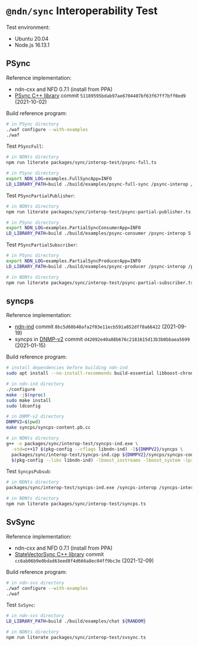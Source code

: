 # `@ndn/sync` Interoperability Test

Test environment:

* Ubuntu 20.04
* Node.js 16.13.1

## PSync

Reference implementation:

* ndn-cxx and NFD 0.7.1 (install from PPA)
* [PSync C++ library](https://github.com/named-data/PSync) commit `51189595bdab97ae6704407bf63f67ff7bff0ed9` (2021-10-02)

Build reference program:

```bash
# in PSync directory
./waf configure --with-examples
./waf
```

Test `PSyncFull`:

```bash
# in NDNts directory
npm run literate packages/sync/interop-test/psync-full.ts

# in PSync directory
export NDN_LOG=examples.FullSyncApp=INFO
LD_LIBRARY_PATH=build ./build/examples/psync-full-sync /psync-interop /psync-memphis/${RANDOM} 10 1000
```

Test `PSyncPartialPublisher`:

```bash
# in NDNts directory
npm run literate packages/sync/interop-test/psync-partial-publisher.ts

# in PSync directory
export NDN_LOG=examples.PartialSyncConsumerApp=INFO
LD_LIBRARY_PATH=build ./build/examples/psync-consumer /psync-interop 5
```

Test `PSyncPartialSubscriber`:

```bash
# in PSync directory
export NDN_LOG=examples.PartialSyncProducerApp=INFO
LD_LIBRARY_PATH=build ./build/examples/psync-producer /psync-interop /psync-memphis/${RANDOM} 10 1000

# in NDNts directory
npm run literate packages/sync/interop-test/psync-partial-subscriber.ts
```

## syncps

Reference implementation:

* [ndn-ind](https://github.com/operantnetworks/ndn-ind) commit `8bc5d60b40afa2f03e11ecb591a852dff8a66422` (2021-09-19)
* syncps in [DNMP-v2](https://github.com/pollere/DNMP-v2) commit `d42092e40a88b676c2181615d13b3b0bbaea5699` (2021-01-15)

Build reference program:

```bash
# install dependencies before building ndn-ind
sudo apt install --no-install-recommends build-essential libboost-chrono-dev libboost-filesystem-dev libboost-iostreams-dev libboost-system-dev liblog4cxx-dev libprotobuf-dev libsqlite3-dev libssl-dev pkg-config protobuf-compiler

# in ndn-ind directory
./configure
make -j$(nproc)
sudo make install
sudo ldconfig

# in DNMP-v2 directory
DNMPV2=$(pwd)
make syncps/syncps-content.pb.cc

# in NDNts directory
g++ -o packages/sync/interop-test/syncps-ind.exe \
  -std=c++17 $(pkg-config --cflags libndn-ind) -I${DNMPV2}/syncps \
  packages/sync/interop-test/syncps-ind.cpp ${DNMPV2}/syncps/syncps-content.pb.cc \
  $(pkg-config --libs libndn-ind) -lboost_iostreams -lboost_system -lprotobuf -llog4cxx -lpthread
```

Test `SyncpsPubsub`:

```bash
# in NDNts directory
packages/sync/interop-test/syncps-ind.exe /syncps-interop /syncps-interop-data /syncps-interop-data/ind/$RANDOM >/dev/null

# in NDNts directory
npm run literate packages/sync/interop-test/syncps.ts
```

## SvSync

Reference implementation:

* ndn-cxx and NFD 0.7.1 (install from PPA)
* [StateVectorSync C++ library](https://github.com/named-data/ndn-svs) commit `cc6ab06b9e0bdad63eed8f4d666a8ec04ff9bc3e` (2021-12-09)

Build reference program:

```bash
# in ndn-svs directory
./waf configure --with-examples
./waf
```

Test `SvSync`:

```bash
# in ndn-svs directory
LD_LIBRARY_PATH=build ./build/examples/chat ${RANDOM}

# in NDNts directory
npm run literate packages/sync/interop-test/svsync.ts
```
